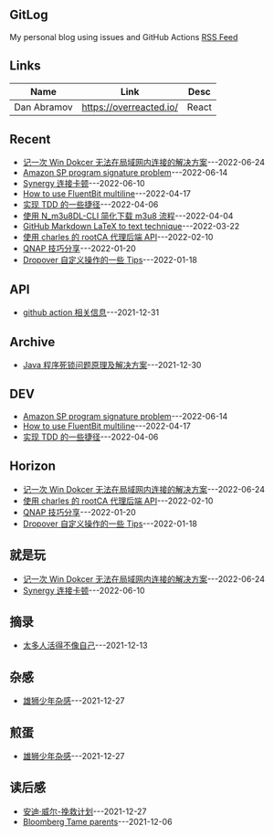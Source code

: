 ## GitLog 
My personal blog using issues and GitHub Actions [RSS Feed](https://bxb100.github.io/blog/feed.xml)
## Links
| Name | Link | Desc |
| ---- | ---- | ---- |
| Dan Abramov | https://overreacted.io/ | React |

## Recent
- [记一次 Win Dokcer 无法在局域网内连接的解决方案](https://github.com/bxb100/blog/issues/18)---2022-06-24
- [Amazon SP program signature problem](https://github.com/bxb100/blog/issues/17)---2022-06-14
- [Synergy 连接卡顿](https://github.com/bxb100/blog/issues/16)---2022-06-10
- [How to use FluentBit multiline](https://github.com/bxb100/blog/issues/15)---2022-04-17
- [实现 TDD 的一些捷径](https://github.com/bxb100/blog/issues/14)---2022-04-06
- [使用 N_m3u8DL-CLI 简化下载 m3u8 流程](https://github.com/bxb100/blog/issues/13)---2022-04-04
- [GitHub Markdown LaTeX to text technique](https://github.com/bxb100/blog/issues/12)---2022-03-22
- [使用 charles 的 rootCA  代理后端 API](https://github.com/bxb100/blog/issues/10)---2022-02-10
- [QNAP 技巧分享](https://github.com/bxb100/blog/issues/9)---2022-01-20
- [Dropover 自定义操作的一些 Tips](https://github.com/bxb100/blog/issues/8)---2022-01-18

## API
- [github action 相关信息](https://github.com/bxb100/blog/issues/7)---2021-12-31


## Archive
- [Java 程序死锁问题原理及解决方案](https://github.com/bxb100/blog/issues/6)---2021-12-30


## DEV
- [Amazon SP program signature problem](https://github.com/bxb100/blog/issues/17)---2022-06-14
- [How to use FluentBit multiline](https://github.com/bxb100/blog/issues/15)---2022-04-17
- [实现 TDD 的一些捷径](https://github.com/bxb100/blog/issues/14)---2022-04-06


## Horizon
- [记一次 Win Dokcer 无法在局域网内连接的解决方案](https://github.com/bxb100/blog/issues/18)---2022-06-24
- [使用 charles 的 rootCA  代理后端 API](https://github.com/bxb100/blog/issues/10)---2022-02-10
- [QNAP 技巧分享](https://github.com/bxb100/blog/issues/9)---2022-01-20
- [Dropover 自定义操作的一些 Tips](https://github.com/bxb100/blog/issues/8)---2022-01-18


## 就是玩
- [记一次 Win Dokcer 无法在局域网内连接的解决方案](https://github.com/bxb100/blog/issues/18)---2022-06-24
- [Synergy 连接卡顿](https://github.com/bxb100/blog/issues/16)---2022-06-10


## 摘录
- [太多人活得不像自己](https://github.com/bxb100/blog/issues/3)---2021-12-13


## 杂感
- [雄狮少年杂感](https://github.com/bxb100/blog/issues/5)---2021-12-27


## 煎蛋
- [雄狮少年杂感](https://github.com/bxb100/blog/issues/5)---2021-12-27


## 读后感
- [安迪·威尔-挽救计划](https://github.com/bxb100/blog/issues/4)---2021-12-27
- [Bloomberg Tame parents](https://github.com/bxb100/blog/issues/1)---2021-12-06

